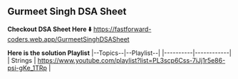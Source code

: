 ## Gurmeet Singh DSA Sheet 

**Checkout DSA Sheet Here ⬇️**
https://fastforward-coders.web.app/GurmeetSinghDSASheet 

**Here is the solution Playlist**
|--Topics--|--Playlist--|
|----------|------------|
| Strings  | https://www.youtube.com/playlist?list=PL3scp6Css-7iJj1r5e86-psi-gKe_1TRp |